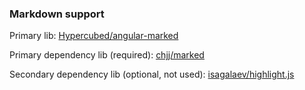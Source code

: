 

### Markdown support
Primary lib: [Hypercubed/angular-marked](https://github.com/Hypercubed/angular-marked)

Primary dependency lib (required): [chjj/marked](https://github.com/chjj/marked)

Secondary dependency lib (optional, not used): [isagalaev/highlight.js](https://github.com/isagalaev/highlight.js)

